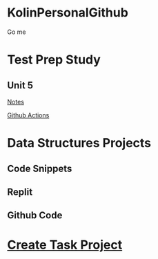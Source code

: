 # KolinPersonalGithub
Go me

# Test Prep Study

## Unit 5
[Notes](https://docs.google.com/document/d/1fbkg4KsuHhn2uM5aHH06szso4pMppiF1dbNIZBmzig0/edit?usp=sharing)

[Github Actions]()

# Data Structures Projects

## Code Snippets

## Replit

## Github Code

# [Create Task Project](https://github.com/KoolKidKai/KolinPersonalGithub/wiki/Create-Task)
